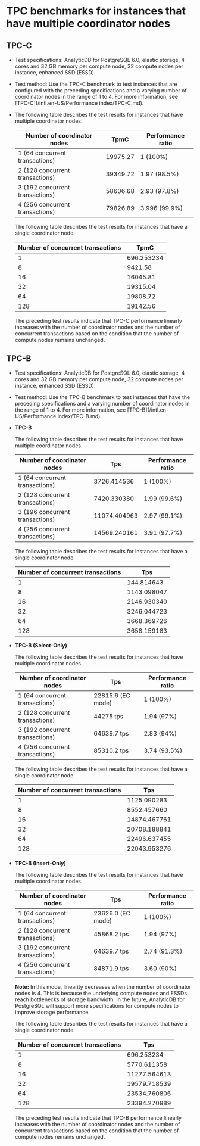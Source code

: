 # TPC benchmarks for instances that have multiple coordinator nodes

## TPC-C

-   Test specifications: AnalyticDB for PostgreSQL 6.0, elastic storage, 4 cores and 32 GB memory per compute node, 32 compute nodes per instance, enhanced SSD \(ESSD\).
-   Test method: Use the TPC-C benchmark to test instances that are configured with the preceding specifications and a varying number of coordinator nodes in the range of 1 to 4. For more information, see [TPC-C](/intl.en-US/Performance index/TPC-C.md).
-   The following table describes the test results for instances that have multiple coordinator nodes.

    |Number of coordinator nodes|TpmC|Performance ratio|
    |---------------------------|----|-----------------|
    |1 \(64 concurrent transactions\)|19975.27|1 \(100%\)|
    |2 \(128 concurrent transactions\)|39349.72|1.97 \(98.5%\)|
    |3 \(192 concurrent transactions\)|58606.68|2.93 \(97.8%\)|
    |4 \(256 concurrent transactions\)|79826.89|3.996 \(99.9%\)|

    The following table describes the test results for instances that have a single coordinator node.

    |Number of concurrent transactions|TpmC|
    |---------------------------------|----|
    |1|696.253234|
    |8|9421.58|
    |16|16045.81|
    |32|19315.04|
    |64|19808.72|
    |128|19142.56|

    The preceding test results indicate that TPC-C performance linearly increases with the number of coordinator nodes and the number of concurrent transactions based on the condition that the number of compute nodes remains unchanged.


## TPC-B

-   Test specifications: AnalyticDB for PostgreSQL 6.0, elastic storage, 4 cores and 32 GB memory per compute node, 32 compute nodes per instance, enhanced SSD \(ESSD\).
-   Test method: Use the TPC-B benchmark to test instances that have the preceding specifications and a varying number of coordinator nodes in the range of 1 to 4. For more information, see [TPC-B](/intl.en-US/Performance index/TPC-B.md).

-   **TPC-B**

    The following table describes the test results for instances that have multiple coordinator nodes.

    |Number of coordinator nodes|Tps|Performance ratio|
    |---------------------------|---|-----------------|
    |1 \(64 concurrent transactions\)|3726.414536|1 \(100%\)|
    |2 \(128 concurrent transactions\)|7420.330380|1.99 \(99.6%\)|
    |3 \(196 concurrent transactions\)|11074.404963|2.97 \(99.1%\)|
    |4 \(256 concurrent transactions\)|14569.240161|3.91 \(97.7%\)|

    The following table describes the test results for instances that have a single coordinator node.

    |Number of concurrent transactions|Tps|
    |---------------------------------|---|
    |1|144.814643|
    |8|1143.098047|
    |16|2146.930340|
    |32|3246.044723|
    |64|3668.369726|
    |128|3658.159183|

-   **TPC-B \(Select-Only\)**

    The following table describes the test results for instances that have multiple coordinator nodes.

    |Number of coordinator nodes|Tps|Performance ratio|
    |---------------------------|---|-----------------|
    |1 \(64 concurrent transactions\)|22815.6 \(EC mode\)|1 \(100%\)|
    |2 \(128 concurrent transactions\)|44275 tps|1.94 \(97%\)|
    |3 \(192 concurrent transactions\)|64639.7 tps|2.83 \(94%\)|
    |4 \(256 concurrent transactions\)|85310.2 tps|3.74 \(93.5%\)|

    The following table describes the test results for instances that have a single coordinator node.

    |Number of concurrent transactions|Tps|
    |---------------------------------|---|
    |1|1125.090283|
    |8|8552.457660|
    |16|14874.467761|
    |32|20708.188841|
    |64|22496.637455|
    |128|22043.953276|

-   **TPC-B \(Insert-Only\)**

    The following table describes the test results for instances that have multiple coordinator nodes.

    |Number of coordinator nodes|Tps|Performance ratio|
    |---------------------------|---|-----------------|
    |1 \(64 concurrent transactions\)|23626.0 \(EC mode\)|1 \(100%\)|
    |2 \(128 concurrent transactions\)|45868.2 tps|1.94 \(97%\)|
    |3 \(192 concurrent transactions\)|64639.7 tps|2.74 \(91.3%\)|
    |4 \(256 concurrent transactions\)|84871.9 tps|3.60 \(90%\)|

    **Note:** In this mode, linearity decreases when the number of coordinator nodes is 4. This is because the underlying compute nodes and ESSDs reach bottlenecks of storage bandwidth. In the future, AnalyticDB for PostgreSQL will support more specifications for compute nodes to improve storage performance.

    The following table describes the test results for instances that have a single coordinator node.

    |Number of concurrent transactions|Tps|
    |---------------------------------|---|
    |1|696.253234|
    |8|5770.611358|
    |16|11277.564613|
    |32|19579.718539|
    |64|23534.760806|
    |128|23394.270989|

    The preceding test results indicate that TPC-B performance linearly increases with the number of coordinator nodes and the number of concurrent transactions based on the condition that the number of compute nodes remains unchanged.


